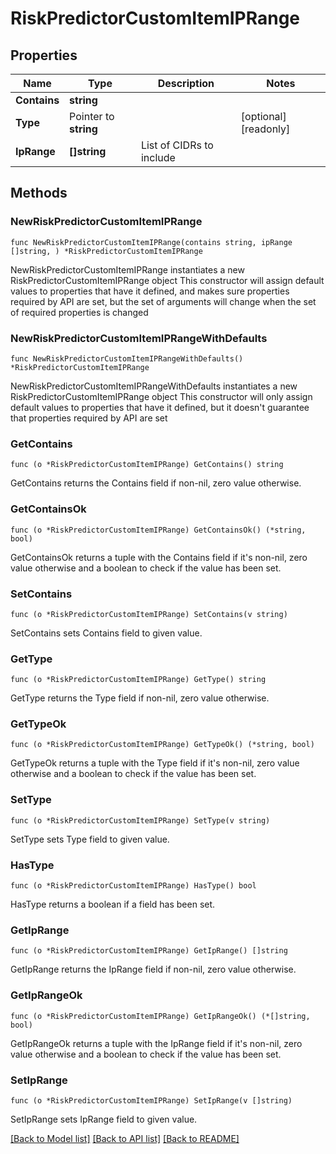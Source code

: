# RiskPredictorCustomItemIPRange

## Properties

Name | Type | Description | Notes
------------ | ------------- | ------------- | -------------
**Contains** | **string** |  | 
**Type** | Pointer to **string** |  | [optional] [readonly] 
**IpRange** | **[]string** | List of CIDRs to include | 

## Methods

### NewRiskPredictorCustomItemIPRange

`func NewRiskPredictorCustomItemIPRange(contains string, ipRange []string, ) *RiskPredictorCustomItemIPRange`

NewRiskPredictorCustomItemIPRange instantiates a new RiskPredictorCustomItemIPRange object
This constructor will assign default values to properties that have it defined,
and makes sure properties required by API are set, but the set of arguments
will change when the set of required properties is changed

### NewRiskPredictorCustomItemIPRangeWithDefaults

`func NewRiskPredictorCustomItemIPRangeWithDefaults() *RiskPredictorCustomItemIPRange`

NewRiskPredictorCustomItemIPRangeWithDefaults instantiates a new RiskPredictorCustomItemIPRange object
This constructor will only assign default values to properties that have it defined,
but it doesn't guarantee that properties required by API are set

### GetContains

`func (o *RiskPredictorCustomItemIPRange) GetContains() string`

GetContains returns the Contains field if non-nil, zero value otherwise.

### GetContainsOk

`func (o *RiskPredictorCustomItemIPRange) GetContainsOk() (*string, bool)`

GetContainsOk returns a tuple with the Contains field if it's non-nil, zero value otherwise
and a boolean to check if the value has been set.

### SetContains

`func (o *RiskPredictorCustomItemIPRange) SetContains(v string)`

SetContains sets Contains field to given value.


### GetType

`func (o *RiskPredictorCustomItemIPRange) GetType() string`

GetType returns the Type field if non-nil, zero value otherwise.

### GetTypeOk

`func (o *RiskPredictorCustomItemIPRange) GetTypeOk() (*string, bool)`

GetTypeOk returns a tuple with the Type field if it's non-nil, zero value otherwise
and a boolean to check if the value has been set.

### SetType

`func (o *RiskPredictorCustomItemIPRange) SetType(v string)`

SetType sets Type field to given value.

### HasType

`func (o *RiskPredictorCustomItemIPRange) HasType() bool`

HasType returns a boolean if a field has been set.

### GetIpRange

`func (o *RiskPredictorCustomItemIPRange) GetIpRange() []string`

GetIpRange returns the IpRange field if non-nil, zero value otherwise.

### GetIpRangeOk

`func (o *RiskPredictorCustomItemIPRange) GetIpRangeOk() (*[]string, bool)`

GetIpRangeOk returns a tuple with the IpRange field if it's non-nil, zero value otherwise
and a boolean to check if the value has been set.

### SetIpRange

`func (o *RiskPredictorCustomItemIPRange) SetIpRange(v []string)`

SetIpRange sets IpRange field to given value.



[[Back to Model list]](../README.md#documentation-for-models) [[Back to API list]](../README.md#documentation-for-api-endpoints) [[Back to README]](../README.md)


